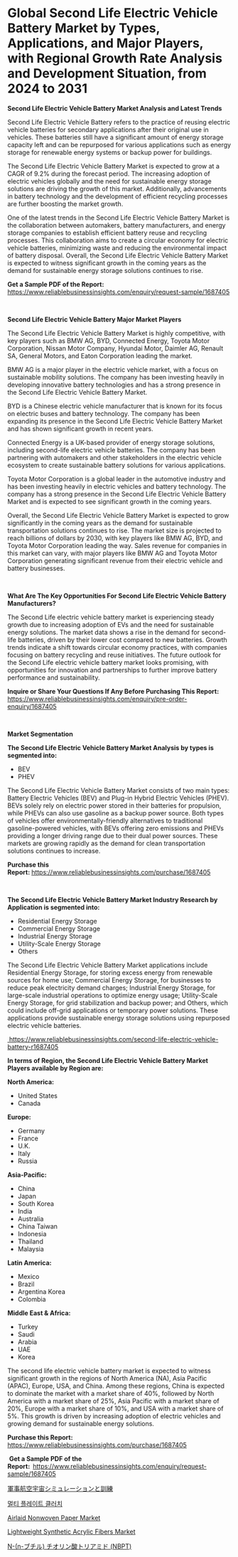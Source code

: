 <p><h1>Global Second Life Electric Vehicle Battery Market by Types, Applications, and Major Players, with Regional Growth Rate Analysis and Development Situation, from 2024 to 2031</h1></p><p><strong>Second Life Electric Vehicle Battery Market Analysis and Latest Trends</strong></p>
<p><p>Second Life Electric Vehicle Battery refers to the practice of reusing electric vehicle batteries for secondary applications after their original use in vehicles. These batteries still have a significant amount of energy storage capacity left and can be repurposed for various applications such as energy storage for renewable energy systems or backup power for buildings.</p><p>The Second Life Electric Vehicle Battery Market is expected to grow at a CAGR of 9.2% during the forecast period. The increasing adoption of electric vehicles globally and the need for sustainable energy storage solutions are driving the growth of this market. Additionally, advancements in battery technology and the development of efficient recycling processes are further boosting the market growth.</p><p>One of the latest trends in the Second Life Electric Vehicle Battery Market is the collaboration between automakers, battery manufacturers, and energy storage companies to establish efficient battery reuse and recycling processes. This collaboration aims to create a circular economy for electric vehicle batteries, minimizing waste and reducing the environmental impact of battery disposal. Overall, the Second Life Electric Vehicle Battery Market is expected to witness significant growth in the coming years as the demand for sustainable energy storage solutions continues to rise.</p></p>
<p><strong>Get a Sample PDF of the Report:&nbsp;</strong> <a href="https://www.reliablebusinessinsights.com/enquiry/request-sample/1687405">https://www.reliablebusinessinsights.com/enquiry/request-sample/1687405</a></p>
<p>&nbsp;</p>
<p><strong>Second Life Electric Vehicle Battery Major Market Players</strong></p>
<p><p>The Second Life Electric Vehicle Battery Market is highly competitive, with key players such as BMW AG, BYD, Connected Energy, Toyota Motor Corporation, Nissan Motor Company, Hyundai Motor, Daimler AG, Renault SA, General Motors, and Eaton Corporation leading the market.</p><p>BMW AG is a major player in the electric vehicle market, with a focus on sustainable mobility solutions. The company has been investing heavily in developing innovative battery technologies and has a strong presence in the Second Life Electric Vehicle Battery Market.</p><p>BYD is a Chinese electric vehicle manufacturer that is known for its focus on electric buses and battery technology. The company has been expanding its presence in the Second Life Electric Vehicle Battery Market and has shown significant growth in recent years.</p><p>Connected Energy is a UK-based provider of energy storage solutions, including second-life electric vehicle batteries. The company has been partnering with automakers and other stakeholders in the electric vehicle ecosystem to create sustainable battery solutions for various applications.</p><p>Toyota Motor Corporation is a global leader in the automotive industry and has been investing heavily in electric vehicles and battery technology. The company has a strong presence in the Second Life Electric Vehicle Battery Market and is expected to see significant growth in the coming years.</p><p>Overall, the Second Life Electric Vehicle Battery Market is expected to grow significantly in the coming years as the demand for sustainable transportation solutions continues to rise. The market size is projected to reach billions of dollars by 2030, with key players like BMW AG, BYD, and Toyota Motor Corporation leading the way. Sales revenue for companies in this market can vary, with major players like BMW AG and Toyota Motor Corporation generating significant revenue from their electric vehicle and battery businesses.</p></p>
<p>&nbsp;</p>
<p><strong>What Are The Key Opportunities For Second Life Electric Vehicle Battery Manufacturers?</strong></p>
<p><p>The Second Life electric vehicle battery market is experiencing steady growth due to increasing adoption of EVs and the need for sustainable energy solutions. The market data shows a rise in the demand for second-life batteries, driven by their lower cost compared to new batteries. Growth trends indicate a shift towards circular economy practices, with companies focusing on battery recycling and reuse initiatives. The future outlook for the Second Life electric vehicle battery market looks promising, with opportunities for innovation and partnerships to further improve battery performance and sustainability.</p></p>
<p><strong>Inquire or Share Your Questions If Any Before Purchasing This Report:</strong> <a href="https://www.reliablebusinessinsights.com/enquiry/pre-order-enquiry/1687405">https://www.reliablebusinessinsights.com/enquiry/pre-order-enquiry/1687405</a></p>
<p>&nbsp;</p>
<p><strong>Market Segmentation</strong></p>
<p><strong>The Second Life Electric Vehicle Battery Market Analysis by types is segmented into:</strong></p>
<p><ul><li>BEV</li><li>PHEV</li></ul></p>
<p><p>The Second Life Electric Vehicle Battery Market consists of two main types: Battery Electric Vehicles (BEV) and Plug-in Hybrid Electric Vehicles (PHEV). BEVs solely rely on electric power stored in their batteries for propulsion, while PHEVs can also use gasoline as a backup power source. Both types of vehicles offer environmentally-friendly alternatives to traditional gasoline-powered vehicles, with BEVs offering zero emissions and PHEVs providing a longer driving range due to their dual power sources. These markets are growing rapidly as the demand for clean transportation solutions continues to increase.</p></p>
<p><strong>Purchase this Report:&nbsp;</strong><a href="https://www.reliablebusinessinsights.com/purchase/1687405">https://www.reliablebusinessinsights.com/purchase/1687405</a></p>
<p>&nbsp;</p>
<p><strong>The Second Life Electric Vehicle Battery Market Industry Research by Application is segmented into:</strong></p>
<p><ul><li>Residential Energy Storage</li><li>Commercial Energy Storage</li><li>Industrial Energy Storage</li><li>Utility-Scale Energy Storage</li><li>Others</li></ul></p>
<p><p>The Second Life Electric Vehicle Battery Market applications include Residential Energy Storage, for storing excess energy from renewable sources for home use; Commercial Energy Storage, for businesses to reduce peak electricity demand charges; Industrial Energy Storage, for large-scale industrial operations to optimize energy usage; Utility-Scale Energy Storage, for grid stabilization and backup power; and Others, which could include off-grid applications or temporary power solutions. These applications provide sustainable energy storage solutions using repurposed electric vehicle batteries.</p></p>
<p><a href="https://www.reliablebusinessinsights.com/second-life-electric-vehicle-battery-r1687405">&nbsp;https://www.reliablebusinessinsights.com/second-life-electric-vehicle-battery-r1687405</a></p>
<p><strong>In terms of Region, the Second Life Electric Vehicle Battery Market Players available by Region are:</strong></p>
<p>
    <p> <strong> North America: </strong>
        <ul>
            <li>United States</li>
            <li>Canada</li>
        </ul>
        </p> 
    <p> <strong> Europe: </strong>
        <ul>
            <li>Germany</li>
            <li>France</li>
            <li>U.K.</li>
            <li>Italy</li>
            <li>Russia</li>
        </ul>
        </p> 
    <p> <strong> Asia-Pacific: </strong>
        <ul>
            <li>China</li>
            <li>Japan</li>
            <li>South Korea</li>
            <li>India</li>
            <li>Australia</li>
            <li>China Taiwan</li>
            <li>Indonesia</li>
            <li>Thailand</li>
            <li>Malaysia</li>
        </ul>
        </p> 
    <p> <strong> Latin America: </strong>
        <ul>
            <li>Mexico</li>
            <li>Brazil</li>
            <li>Argentina Korea</li>
            <li>Colombia</li>
        </ul>
        </p> 
    <p> <strong> Middle East & Africa: </strong>
        <ul>
            <li>Turkey</li>
            <li>Saudi</li>
            <li>Arabia</li>
            <li>UAE</li>
            <li>Korea</li>
        </ul>
    </p>
    </p>
<p><p>The second life electric vehicle battery market is expected to witness significant growth in the regions of North America (NA), Asia Pacific (APAC), Europe, USA, and China. Among these regions, China is expected to dominate the market with a market share of 40%, followed by North America with a market share of 25%, Asia Pacific with a market share of 20%, Europe with a market share of 10%, and USA with a market share of 5%. This growth is driven by increasing adoption of electric vehicles and growing demand for sustainable energy solutions.</p></p>
<p><strong>Purchase this Report: </strong><a href="https://www.reliablebusinessinsights.com/purchase/1687405">https://www.reliablebusinessinsights.com/purchase/1687405</a></p>
<p>&nbsp;<strong>Get a Sample PDF of the Report:&nbsp;&nbsp;</strong><a href="https://www.reliablebusinessinsights.com/enquiry/request-sample/1687405">https://www.reliablebusinessinsights.com/enquiry/request-sample/1687405</a></p>
<p><strong></strong></p>
<p><p><a href="https://github.com/DemarcusKuhlman/Market-Research-Report-List-1/blob/main/9416892120991.md">軍事航空宇宙シミュレーションと訓練</a></p><p><a href="https://github.com/raap8632/Market-Research-Report-List-1/blob/main/3183635112994.md">멀티 플레이트 클러치</a></p><p><a href="https://github.com/AlysaLedner2023/Market-Research-Report-List-1/blob/main/airlaid-nonwoven-paper-market.md">Airlaid Nonwoven Paper Market</a></p><p><a href="https://github.com/Sherrillcrooksxa8i18ucf2m/Market-Research-Report-List-2/blob/main/lightweight-synthetic-acrylic-fibers-market.md">Lightweight Synthetic Acrylic Fibers Market</a></p><p><a href="https://github.com/lily-u-genius/Market-Research-Report-List-2/blob/main/4418008120990.md">N-(n-ブチル) チオリン酸トリアミド (NBPT)</a></p></p>